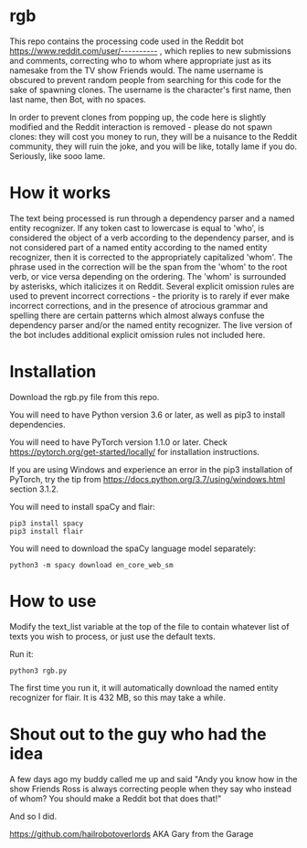 # rgb

This repo contains the processing code used in the Reddit bot https://www.reddit.com/user/---------- , which replies to new submissions and comments, correcting who to whom where appropriate just as its namesake from the TV show Friends would. The name username is obscured to prevent random people from searching for this code for the sake of spawning clones. The username is the character's first name, then last name, then Bot, with no spaces.

In order to prevent clones from popping up, the code here is slightly modified and the Reddit interaction is removed - please do not spawn clones: they will cost you money to run, they will be a nuisance to the Reddit community, they will ruin the joke, and you will be like, totally lame if you do. Seriously, like sooo lame.

# How it works

The text being processed is run through a dependency parser and a named entity recognizer. If any token cast to lowercase is equal to 'who', is considered the object of a verb according to the dependency parser, and is not considered part of a named entity according to the named entity recognizer, then it is corrected to the appropriately capitalized 'whom'. The phrase used in the correction will be the span from the 'whom' to the root verb, or vice versa depending on the ordering. The 'whom' is surrounded by asterisks, which italicizes it on Reddit. Several explicit omission rules are used to prevent incorrect corrections - the priority is to rarely if ever make incorrect corrections, and in the presence of atrocious grammar and spelling there are certain patterns which almost always confuse the dependency parser and/or the named entity recognizer. The live version of the bot includes additional explicit omission rules not included here.

# Installation

Download the rgb.py file from this repo.

You will need to have Python version 3.6 or later, as well as pip3 to install dependencies.

You will need to have PyTorch version 1.1.0 or later. Check https://pytorch.org/get-started/locally/ for installation instructions.

If you are using Windows and experience an error in the pip3 installation of PyTorch, try the tip from https://docs.python.org/3.7/using/windows.html section 3.1.2.

You will need to install spaCy and flair:

    pip3 install spacy
    pip3 install flair
    
You will need to download the spaCy language model separately:

    python3 -m spacy download en_core_web_sm
    
# How to use

Modify the text_list variable at the top of the file to contain whatever list of texts you wish to process, or just use the default texts.

Run it:

    python3 rgb.py

The first time you run it, it will automatically download the named entity recognizer for flair. It is 432 MB, so this may take a while.

# Shout out to the guy who had the idea

A few days ago my buddy called me up and said "Andy you know how in the show Friends Ross is always correcting people when they say who instead of whom? You should make a Reddit bot that does that!"

And so I did.

https://github.com/hailrobotoverlords AKA Gary from the Garage
